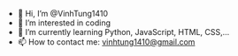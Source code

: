 - 👋 Hi, I’m @VinhTung1410
- 👀 I’m interested in coding
- 🌱 I’m currently learning Python, JavaScript, HTML, CSS,...
- 📫 How to contact me: vinhtung1410@gmail.com

<!---
VinhTung1410/VinhTung1410 is a ✨ special ✨ repository because its `README.md` (this file) appears on your GitHub profile.
You can click the Preview link to take a look at your changes.
--->
